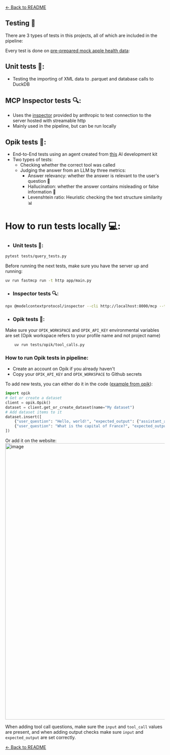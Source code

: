 [← Back to README](../README.md)

## Testing 🧪

There are 3 types of tests in this projects, all of which are included in the pipeline:

Every test is done on [pre-prepared mock apple health data](https://gist.github.com/czajkub/7ee7a01c35990f910f034f46dbf83b66):


## Unit tests 🔧:
  - Testing the importing of XML data to .parquet and database calls to DuckDB

## MCP Inspector tests 🔍:
  - Uses the [inspector](https://modelcontextprotocol.io/docs/tools/inspector) provided by anthropic to test connection to the server hosted with streamable http
  - Mainly used in the pipeline, but can be run locally

## Opik tests 🤖:
  - End-to-End tests using an agent created from [this](https://github.com/the-momentum/python-ai-kit) AI development kit
  - Two types of tests:
    -  Checking whether the correct tool was called
    -  Judging the answer from an LLM by three metrics:
       - Answer relevancy: whether the answer is relevant to the user's question 🎯
       - Hallucination: whether the answer contains misleading or false information 🚫
       - Levenshtein ratio: Heuristic checking the text structure similarity 📊

# How to run tests locally 💻:
- ### Unit tests 🔧:
```bash
pytest tests/query_tests.py
```

Before running the next tests, make sure you have the server up and running:
```bash
uv run fastmcp run -t http app/main.py
```

- ### Inspector tests 🔍:
```bash
npx @modelcontextprotocol/inspector --cli http://localhost:8000/mcp --transport http --method tools/list
```

- ### Opik tests 🤖:
Make sure your `OPIK_WORKSPACE` and `OPIK_API_KEY` environmental variables are set
(Opik workspace refers to your profile name and not project name)
```bash
    uv run tests/opik/tool_calls.py
```

### How to run Opik tests in pipeline:
- Create an account on Opik if you already haven't
- Copy your `OPIK_API_KEY` and `OPIK_WORKSPACE` to Github secrets


To add new tests, you can either do it in the code ([example from opik](https://www.comet.com/docs/opik/evaluation/manage_datasets)):
```python
import opik
# Get or create a dataset
client = opik.Opik()
dataset = client.get_or_create_dataset(name="My dataset")
# Add dataset items to it
dataset.insert([
    {"user_question": "Hello, world!", "expected_output": {"assistant_answer": "Hello, world!"}},
    {"user_question": "What is the capital of France?", "expected_output": {"assistant_answer": "Paris"}},
])
```

Or add it on the website:
<img width="1919" height="873" alt="image" src="https://github.com/user-attachments/assets/dc9f3807-40b4-4227-b4c2-5a1ea44396e7" />

When adding tool call questions, make sure the `input` and `tool_call` values are present, and when adding output checks make sure `input` and `expected_output` are set correctly.

[← Back to README](../README.md)
